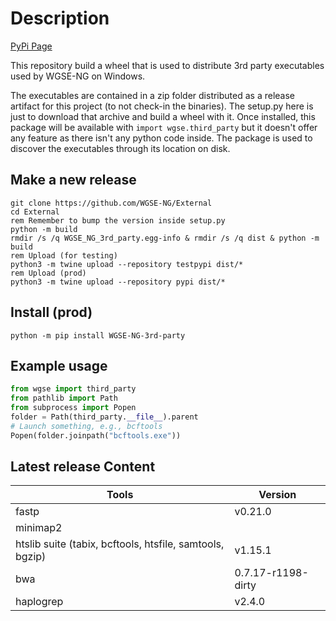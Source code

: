 # Description
[PyPi Page](https://pypi.org/project/WGSE-NG-3rd-party/)

This repository build a wheel that is used to distribute 3rd party executables used by WGSE-NG on Windows.

The executables are contained in a zip folder distributed as a release artifact for this project (to not check-in the binaries). The setup.py here is just to download that archive and build a wheel with it.
Once installed, this package will be available with `import wgse.third_party` but it doesn't offer any feature as there isn't any python code inside. The package is used to discover the executables through its location on disk.

## Make a new release
```batch
git clone https://github.com/WGSE-NG/External
cd External
rem Remember to bump the version inside setup.py
python -m build
rmdir /s /q WGSE_NG_3rd_party.egg-info & rmdir /s /q dist & python -m build
rem Upload (for testing)
python3 -m twine upload --repository testpypi dist/*
rem Upload (prod)
python3 -m twine upload --repository pypi dist/*
```

## Install (prod)
```batch
python -m pip install WGSE-NG-3rd-party
```

## Example usage
```python
from wgse import third_party
from pathlib import Path
from subprocess import Popen
folder = Path(third_party.__file__).parent
# Launch something, e.g., bcftools
Popen(folder.joinpath("bcftools.exe"))
```

## Latest release Content

Tools | Version
------|--------
fastp | v0.21.0
minimap2 | 
htslib suite (tabix, bcftools, htsfile, samtools, bgzip) | v1.15.1
bwa |0.7.17-r1198-dirty
haplogrep |v2.4.0
